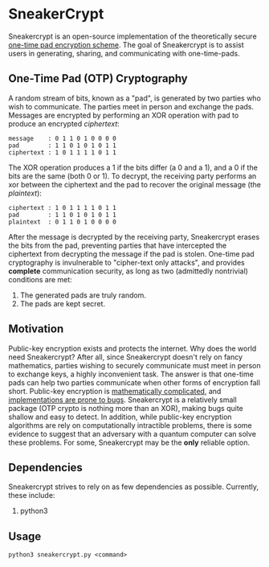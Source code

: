 # SneakerCrypt
Sneakercrypt is an open-source implementation of the theoretically secure [one-time pad encryption scheme](https://en.wikipedia.org/wiki/One-time_pad). The goal of Sneakercrypt is to assist users in generating, sharing, and communicating with one-time-pads.

##  One-Time Pad (OTP) Cryptography
A random stream of bits, known as a "pad", is generated by two parties who wish to communicate. The parties meet in person and exchange the pads. Messages are encrypted by performing an XOR operation with pad to produce an encrypted *ciphertext*:

	message    : 0 1 1 0 1 0 0 0 0
	pad        : 1 1 0 1 0 1 0 1 1
	ciphertext : 1 0 1 1 1 1 0 1 1

The XOR operation produces a 1 if the bits differ (a 0 and a 1), and a 0 if the bits are the same (both 0 or 1). To decrypt, the receiving party performs an xor between the ciphertext and the pad to recover the original message (the *plaintext*):

	ciphertext : 1 0 1 1 1 1 0 1 1
	pad        : 1 1 0 1 0 1 0 1 1
	plaintext  : 0 1 1 0 1 0 0 0 0

After the message is decrypted by the receiving party, Sneakercrypt erases the bits from the pad, preventing parties that have intercepted the ciphertext from decrypting the message if the pad is stolen. One-time pad cryptography is invulnerable to "cipher-text only attacks", and provides **complete** communication security, as long as two (admittedly nontrivial) conditions are met:

1. The generated pads are truly random.
2. The pads are kept secret.

## Motivation
Public-key encryption exists and protects the internet. Why does the world need Sneakercrypt? After all, since Sneakercrypt doesn't rely on fancy mathematics, parties wishing to securely communicate must meet in person to exchange keys, a highly inconvenient task. The answer is that one-time pads can help two parties communicate when other forms of encryption fall short. Public-key encryption is [mathematically complicated](https://en.wikipedia.org/wiki/RSA_%28algorithm%29#Key_generation), and [implementations are prone to bugs](https://en.wikipedia.org/wiki/Heartbleed). Sneakercrypt is a relatively small package (OTP crypto is nothing more than an XOR), making bugs quite shallow and easy to detect. In addition, while public-key encryption algorithms are rely on computationally intractible problems, there is some evidence to suggest that an adversary with a quantum computer can solve these problems. For some, Sneakercrypt may be the **only** reliable option.    

## Dependencies
Sneakercrypt strives to rely on as few dependencies as possible. Currently, these include:

1. python3

## Usage
	python3 sneakercrypt.py <command>

